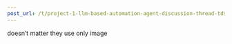 ```yaml
---
post_url: /t/project-1-llm-based-automation-agent-discussion-thread-tds-jan-2025/164277/556
---
```

doesn’t matter they use only image